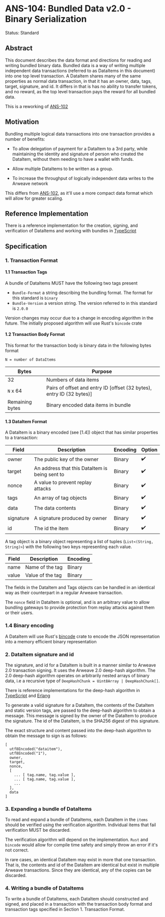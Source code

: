 # ANS-104: Bundled Data v2.0 - Binary Serialization

Status: Standard

## Abstract

This document describes the data format and directions for reading and writing bundled binary data. Bundled data is a way of writing multiple independent data transactions (referred to as DataItems in this document) into one top level transaction. A DataItem shares many of the same properties as normal data transaction, in that it has an owner, data, tags, target, signature, and id. It differs in that is has no ability to transfer tokens, and no reward, as the top level transaction pays the reward for all bundled data.

This is a reworking of [ANS-102](ANS-102.md)

## Motivation

Bundling multiple logical data transactions into one transaction provides a number of benefits:

- To allow delegation of payment for a DataItem to a 3rd party, while maintaining the identity and signature of person who created the DataItem, without them needing to have a wallet with funds.

- Allow multiple DataItems to be written as a group.

- To increase the throughput of logically independent data writes to the Arweave network

This differs from [ANS-102](ANS-102.md), as it'll use a more compact data format which will allow for greater scaling.

## Reference Implementation

There is a reference implementation for the creation, signing, and verification of DataItems and working with bundles in [TypeScript](https://github.com/ArweaveTeam/arweave-data)

## Specification

### 1. Transaction Format

#### 1.1 Transaction Tags

A bundle of DataItems MUST have the following two tags present

- `Bundle-Format` a string describing the bundling format. The format for this standard is `binary`
- `Bundle-Version` a version string. The version referred to in this standard is `2.0.0`

Version changes may occur due to a change in encoding algorithm in the future. The initially proposed algorithm will use Rust's `bincode` crate

#### 1.2 Transaction Body Format

This format for the transaction body is binary data in the following bytes format

`N = number of DataItems`

| Bytes                              | Purpose                                       |
|---                                 |---                                            |
|32                                  |Numbers of data items                          |
|`N` x 64                            |Pairs of offset and entry ID [offset (32 bytes), entry ID (32 bytes)]|
|Remaining bytes                     |Binary encoded data items in bundle            |

#### 1.3 DataItem Format

A DataItem is a binary encoded (see [1.4]) object that has similar properties to a transaction:

|Field     |Description                                     | Encoding        | Option |
|---       |---                                             |---              | --- |
|owner     |The public key of the owner                     | Binary            | :heavy_check_mark: |
|target    |An address that this DataItem is being sent to  | Binary            | :heavy_check_mark: |
|nonce     |A value to prevent replay attacks               | Binary            |:heavy_check_mark: |
|tags      |An array of tag objects                         | Binary      |:heavy_check_mark: |
|data      |The data contents                               | Binary            |      :heavy_check_mark: |            
|signature |A signature produced by owner                   | Binary            |  :heavy_check_mark: |
|id        |The id the item                                 | Binary            |:heavy_check_mark: |

A tag object is a binary object representing a list of tuples (`List<(String, String)>`) with the following two keys representing each value.

|Field     |Description               | Encoding        |
|---       |---                       |---              |
|name      |Name of the tag           | Binary          | 
|value     |Value of the tag          | Binary          | 

The fields in the DataItem and Tags objects can be handled in an identical way as their counterpart in a regular Arweave transaction.

The `nonce` field in DataItem is optional, and is an arbitrary value to allow bundling gateways to provide protection from replay attacks against them or their users.

### 1.4 Binary encoding

A DataItem will use Rust's [bincode](https://github.com/bincode-org/bincode) crate to encode the JSON representation into a memory efficient binary representation 

### 2. DataItem signature and id

The signature, and id for a DataItem is built in a manner similar to Arweave 2.0 transaction signing. It uses the Arweave 2.0 deep-hash algorithm. The 2.0 deep-hash algorithm operates on arbitrarily nested arrays of binary data, i.e a recursive type of `DeepHashChunk = Uint8Array | DeepHashChunk[]`.

There is reference implementations for the deep-hash algorithm in [TypeScript](https://github.com/ArweaveTeam/arweave-js/blob/b1c4b2e378a1eb7dc1fbfaeee41492eb908a60c6/src/common/lib/deepHash.ts) and [Erlang](https://github.com/ArweaveTeam/arweave/blob/b316173cd42a53a59036241f8e164b615db9b40d/apps/arweave/src/ar_deep_hash.erl)

To generate a valid signature for a DataItem, the contents of the DataItem and static version tags, are passed to the deep-hash algorithm to obtain a message. This message is signed by the owner of the DataItem to produce the signature. The id of the DataItem, is the SHA256 digest of this signature.

The exact structure and content passed into the deep-hash algorithm to obtain the message to sign is as follows:

```
[
  utf8Encoded("dataitem"),
  utf8Encoded("1"),
  owner,
  target,
  nonce,
  [
    ... [ tag.name, tag.value ],
    ... [ tag.name, tag.value ],
    ...
  ],
  data
]
```

### 3. Expanding a bundle of DataItems

To read and expand a bundle of DataItems, each DataItem in the `items` should be verified using the verification algorithm. Individual items that fail verification MUST be discarded.

The verification algorithm will depend on the implementation. `Rust` and `bincode` would allow for compile time safety and simply throw an error if it's not correct.

In rare cases, an identical DataItem may exist in more that one transaction. That is, the contents and id of the DataItem are identical but exist in multiple Arweave transactions. Since they are identical, any of the copies can be discarded.

### 4. Writing a bundle of DataItems

To write a bundle of DataItems, each DataItem should constructed and signed, and placed in a transaction with the transaction body format and transaction tags specified in Section 1. Transaction Format.
